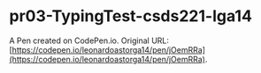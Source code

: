 # pr03-TypingTest-csds221-lga14

A Pen created on CodePen.io. Original URL: [https://codepen.io/leonardoastorga14/pen/jOemRRa](https://codepen.io/leonardoastorga14/pen/jOemRRa).

